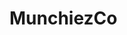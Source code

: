 # MunchiezCo

<!--
!NOTES:
1.

!TO DOS:
1. Add google analytics
2. Connect to vercel
3. Add Stripe
4. Connect mongoDB and add quantity
 -->
